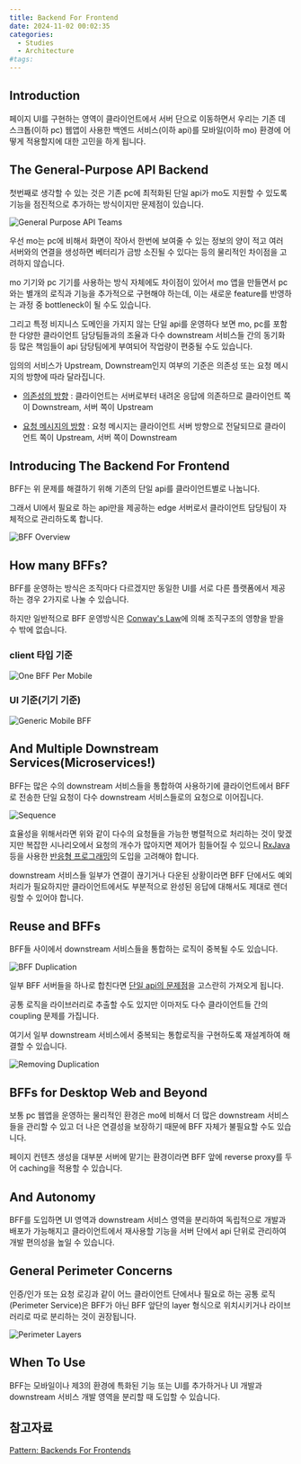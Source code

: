 ```yaml
---
title: Backend For Frontend
date: 2024-11-02 00:02:35
categories:
  - Studies
  - Architecture
#tags:
---
```

## Introduction

페이지 UI를 구현하는 영역이 클라이언트에서 서버 단으로 이동하면서 우리는 기존 데스크톱(이하 pc) 웹앱이 사용한 백엔드 서비스(이하 api)를 모바일(이하 mo) 환경에 어떻게 적용할지에 대한 고민을 하게 됩니다.

## The General-Purpose API Backend

첫번째로 생각할 수 있는 것은 기존 pc에 최적화된 단일 api가 mo도 지원할 수 있도록 기능을 점진적으로 추가하는 방식이지만 문제점이 있습니다.

![General Purpose API Teams](/images/general_purpose_api_teams.jpg)

우선 mo는 pc에 비해서 화면이 작아서 한번에 보여줄 수 있는 정보의 양이 적고 여러 서버와의 연결을 생성하면 베터리가 금방 소진될 수 있다는 등의 물리적인 차이점을 고려하지 않습니다.

mo 기기와 pc 기기를 사용하는 방식 자체에도 차이점이 있어서 mo 앱을 만들면서 pc와는 별개의 로직과 기능을 추가적으로 구현해야 하는데, 이는 새로운 feature를 반영하는 과정 중 bottleneck이 될 수도 있습니다.

그리고 특정 비지니스 도메인을 가지지 않는 단일 api를 운영하다 보면 mo, pc를 포함한 다양한 클라이언트 담당팀들과의 조율과 다수 downstream 서비스들 간의 동기화 등 많은 책임들이 api 담당팀에게 부여되어 작업량이 편중될 수도 있습니다.

임의의 서비스가 Upstream, Downstream인지 여부의 기준은 의존성 또는 요청 메시지의 방향에 따라 달라집니다.

- [의존성의 방향](https://reflectoring.io/upstream-downstream/) : 클라이언트는 서버로부터 내려온 응답에 의존하므로 클라이언트 쪽이 Downstream, 서버 쪽이 Upstream

- [요청 메시지의 방향](https://www.rfc-editor.org/rfc/rfc7230#section-2.3) : 요청 메시지는 클라이언트 서버 방향으로 전달되므로 클라이언트 쪽이 Upstream, 서버 쪽이 Downstream

## Introducing The Backend For Frontend

BFF는 위 문제를 해결하기 위해 기존의 단일 api를 클라이언트별로 나눕니다.

그래서 UI에서 필요로 하는 api만을 제공하는 edge 서버로서 클라이언트 담당팀이 자체적으로 관리하도록 합니다.

![BFF Overview](/images/bff_overview.jpg)

## How many BFFs?

BFF를 운영하는 방식은 조직마다 다르겠지만 동일한 UI를 서로 다른 플랫폼에서 제공하는 경우 2가지로 나눌 수 있습니다.

하지만 일반적으로 BFF 운영방식은 [Conway's Law](./microservice.md#organized-around-business-capabilites)에 의해 조직구조의 영향을 받을 수 밖에 없습니다.

### client 타입 기준

![One BFF Per Mobile](/images/one_bff_per_mobile.jpg)

### UI 기준(기기 기준)

![Generic Mobile BFF](/images/generic_mobile_bff.jpg)

## And Multiple Downstream Services(Microservices!)

BFF는 많은 수의 downstream 서비스들을 통합하여 사용하기에 클라이언트에서 BFF로 전송한 단일 요청이 다수 downstream 서비스들로의 요청으로 이어집니다.

![Sequence](/images/sequence.jpg)

효율성을 위해서라면 위와 같이 다수의 요청들을 가능한 병렬적으로 처리하는 것이 맞겠지만 복잡한 시나리오에서 요청의 개수가 많아지면 제어가 힘들어질 수 있으니 [RxJava](https://github.com/ReactiveX/RxJava) 등을 사용한 [반응형 프로그래밍](https://en.wikipedia.org/wiki/Reactive_programming)의 도입을 고려해야 합니다.

downstream 서비스들 일부가 연결이 끊기거나 다운된 상황이라면 BFF 단에서도 예외처리가 필요하지만 클라이언트에서도 부분적으로 완성된 응답에 대해서도 제대로 렌더링할 수 있어야 합니다.

## Reuse and BFFs

BFF들 사이에서 downstream 서비스들을 통합하는 로직이 중복될 수도 있습니다.

![BFF Duplication](/images/bff_duplication.jpg)

일부 BFF 서버들을 하나로 합친다면 [단일 api의 문제점](#The-General-Purpose-API-Backend)을 고스란히 가져오게 됩니다.

공통 로직을 라이브러리로 추출할 수도 있지만 이마저도 다수 클라이언트들 간의 coupling 문제를 가집니다.

여기서 일부 downstream 서비스에서 중복되는 통합로직을 구현하도록 재설계하여 해결할 수 있습니다.

![Removing Duplication](/images/removing_duplication.jpg)

## BFFs for Desktop Web and Beyond

보통 pc 웹앱을 운영하는 물리적인 환경은 mo에 비해서 더 많은 downstream 서비스들을 관리할 수 있고 더 나은 연결성을 보장하기 때문에 BFF 자체가 불필요할 수도 있습니다.

페이지 컨텐츠 생성을 대부분 서버에 맡기는 환경이라면 BFF 앞에 reverse proxy를 두어 caching을 적용할 수 있습니다.

## And Autonomy

BFF를 도입하면 UI 영역과 downstream 서비스 영역을 분리하여 독립적으로 개발과 배포가 가능해지고 클라이언트에서 재사용할 기능을 서버 단에서 api 단위로 관리하여 개발 편의성을 높일 수 있습니다.

## General Perimeter Concerns

인증/인가 또는 요청 로깅과 같이 어느 클라이언트 단에서나 필요로 하는 공통 로직(Perimeter Service)은 BFF가 아닌 BFF 앞단의 layer 형식으로 위치시키거나 라이브러리로 따로 분리하는 것이 권장됩니다.

![Perimeter Layers](/images/perimeter_layer.jpg)

## When To Use

BFF는 모바일이나 제3의 환경에 특화된 기능 또는 UI를 추가하거나 UI 개발과 downstream 서비스 개발 영역을 분리할 때 도입할 수 있습니다.

## 참고자료

[Pattern: Backends For Frontends](https://samnewman.io/patterns/architectural/bff/)